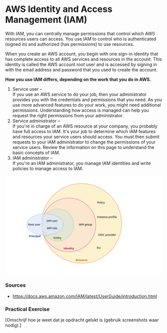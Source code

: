 # AWS Identity and Access Management (IAM)
With IAM, you can centrally manage permissions that control which AWS resources users can access. You use IAM to control who is authenticated (signed in) and authorized (has permissions) to use resources.    
    
When you create an AWS account, you begin with one sign-in identity that has complete access to all AWS services and resources in the account. This identity is called the AWS account root user and is accessed by signing in with the email address and password that you used to create the account.

__How you use IAM differs, depending on the work that you do in AWS.__

1. Service user –   
If you use an AWS service to do your job, then your administrator provides you with the credentials and permissions that you need. As you use more advanced features to do your work, you might need additional permissions. Understanding how access is managed can help you request the right permissions from your administrator.
2. Service administrator –   
If you're in charge of an AWS resource at your company, you probably have full access to IAM. It's your job to determine which IAM features and resources your service users should access. You must then submit requests to your IAM administrator to change the permissions of your service users. Review the information on this page to understand the basic concepts of IAM.
3. IAM administrator –   
If you're an IAM administrator, you manage IAM identities and write policies to manage access to IAM.

![IAM](../00_includes/06_AWS_III/1.IAMInfo.png)    

### Sources
* https://docs.aws.amazon.com/IAM/latest/UserGuide/introduction.html

### Practical Exercise 
[Omschrijf hoe je weet dat je opdracht gelukt is (gebruik screenshots waar nodig).]